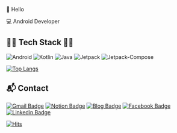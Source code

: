   
👋 Hello
  
💻 Android Developer

<!-- ## 💡 Current Interests

- Kotlin
- Coroutines
- Flow
- Animation
- Hilt
- Android Jetpack Compose
- AAC
- Clean Architecture
 -->
<!-- *** -->

## 👨‍💻 Tech Stack 👨‍💻 

![Android](https://img.shields.io/badge/Android-4BB749?style=flat-square&logo=Android&logoColor=white)
![Kotlin](https://img.shields.io/badge/Kotlin-7F52FF?style=flat-square&logo=Kotlin&logoColor=white)
![Java](https://img.shields.io/badge/Java-007396?style=flat-square&logo=Java&logoColor=white)
![Jetpack](https://img.shields.io/badge/Jetpack-4BB749?style=flat-square&logo=Private-Internet-Access&logoColor=white)
![Jetpack-Compose](https://img.shields.io/badge/Jetpack-Compose-8DD6F9?style=flat-square&logo=Webpack&logoColor=white)

<!-- Theme dark, radical, merko, gruvbox, tokyonight, onedark, cobalt, synthwave, highcontrast, dracula -->
[![Top Langs](https://github-readme-stats.vercel.app/api/top-langs/?username=KwonDae)](https://github.com/anuraghazra/github-readme-stats)

<!-- *** -->

  
## :mailbox_with_mail: Contact

[![Gmail Badge](https://img.shields.io/badge/Gmail-EA4335?style=flat-square&logo=Gmail&logoColor=white)](mailto:green201402317@gmail.com)
[![Notion Badge](https://img.shields.io/badge/Notion-000000?style=flat-square&logo=Notion&logoColor=white)](https://daewonkwon.notion.site)
[![Blog Badge](https://img.shields.io/badge/TechBlog-000000?style=flat-square&logo=Bloglovin&logoColor=white)](https://codedaeng.tistory.com)
[![Facebook Badge](https://img.shields.io/badge/Facebook-1877F2?style=flat-square&logo=Facebook&logoColor=white)](https://www.facebook.com/daewon.kwon.14)
[![Linkedin Badge](https://img.shields.io/badge/Linkedin-45B6F2?style=flat-square&logo=LogMeIn&logoColor=white)](https://www.linkedin.com/in/daewon-kwon)


[![Hits](https://hits.seeyoufarm.com/api/count/incr/badge.svg?url=https%3A%2F%2Fgithub.com%2FKwonDae&count_bg=%2379C83D&title_bg=%23555555&icon=github.svg&icon_color=%23E7E7E7&title=hits&edge_flat=false)](https://hits.seeyoufarm.com)
